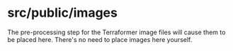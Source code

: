 # src/public/images

The pre-processing step for the Terraformer image files will cause them to be placed here. There's no need to place images here yourself.
